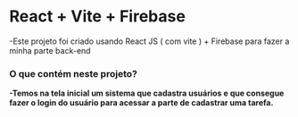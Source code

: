 # React + Vite + Firebase

-Este projeto foi criado usando React JS ( com vite ) + Firebase para fazer a minha parte back-end

<div style="font-weight: bold;"> 
<h3>O que contém neste projeto?</h3>
  -Temos na tela inicial um sistema que cadastra usuários e que consegue fazer o login do usuário para acessar a parte de cadastrar uma tarefa.
</div>
